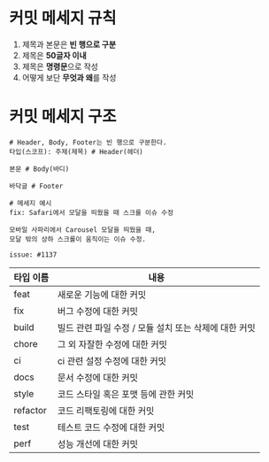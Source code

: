 # 커밋 메세지 규칙
1. 제목과 본문은 **빈 행으로 구분**
2. 제목은 **50글자 이내**
3. 제목은 **명령문**으로 작성
4. 어떻게 보단 **무엇과 왜**를 작성

# 커밋 메세지 구조
```
# Header, Body, Footer는 빈 행으로 구분한다.
타입(스코프): 주제(제목) # Header(헤더)

본문 # Body(바디)

바닥글 # Footer
```

```
# 메세지 예시
fix: Safari에서 모달을 띄웠을 때 스크롤 이슈 수정

모바일 사파리에서 Carousel 모달을 띄웠을 때,
모달 밖의 상하 스크롤이 움직이는 이슈 수정.

issue: #1137
```

<table><thead><tr><th>타입 이름</th><th>내용</th></tr></thead><tbody><tr><td>feat</td><td>새로운 기능에 대한 커밋</td></tr><tr><td>fix</td><td>버그 수정에 대한 커밋</td></tr><tr><td>build</td><td>빌드 관련 파일 수정 / 모듈 설치 또는 삭제에 대한 커밋</td></tr><tr><td>chore</td><td>그 외 자잘한 수정에 대한 커밋</td></tr><tr><td>ci</td><td>ci 관련 설정 수정에 대한 커밋</td></tr><tr><td>docs</td><td>문서 수정에 대한 커밋</td></tr><tr><td>style</td><td>코드 스타일 혹은 포맷 등에 관한 커밋</td></tr><tr><td>refactor</td><td>코드 리팩토링에 대한 커밋</td></tr><tr><td>test</td><td>테스트 코드 수정에 대한 커밋</td></tr><tr><td>perf</td><td>성능 개선에 대한 커밋</td></tr></tbody></table>